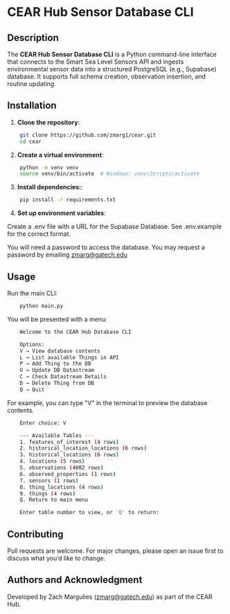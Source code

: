 # CEAR Hub Sensor Database CLI

## Description 

The **CEAR Hub Sensor Database CLI** is a Python command-line interface that connects to the Smart Sea Level Sensors API and ingests environmental sensor data into a structured PostgreSQL (e.g., Supabase) database. It supports full schema creation, observation insertion, and routine updating.

## Installation 

1. **Clone the repository**:

```bash
    git clone https://github.com/zmarg1/cear.git
    cd cear
```

2. **Create a virtual environment**:

```bash
    python -m venv venv
    source venv/bin/activate  # Windows: venv\Scripts\activate
```

3. **Install dependencies:**:

```bash
    pip install -r requirements.txt
```

4. **Set up environment variables**:

Create a .env file with a URL for the Supabase Database. See .env.example for the correct format.

You will need a password to access the database. You may request a password by emailing zmarg@gatech.edu


## Usage

Run the main CLI:

```bash
    python main.py
```

You will be presented with a menu:

```bash
    Welcome to the CEAR Hub Database CLI

    Options:
    V → View database contents
    L → List available Things in API
    P → Add Thing to the DB
    U → Update DB Datastream
    C → Check Datastream Details
    D → Delete Thing from DB
    Q → Quit
```

For example, you can type "V" in the terminal to preview the database contents. 

```bash
    Enter choice: V

    --- Available Tables --- 
    1. features_of_interest (4 rows)
    2. historical_location_locations (6 rows)
    3. historical_locations (6 rows)
    4. locations (5 rows)
    5. observations (4002 rows)
    6. observed_properties (1 rows)
    7. sensors (1 rows)
    8. thing_locations (4 rows)
    9. things (4 rows)
    Q. Return to main menu

    Enter table number to view, or 'Q' to return:
```

## Contributing 

Pull requests are welcome. For major changes, please open an issue first to discuss what you’d like to change.

## Authors and Acknowledgment

Developed by Zach Margulies (zmarg@gatech.edu) as part of the CEAR Hub.

